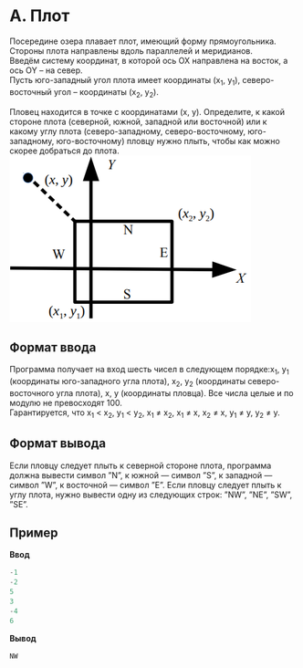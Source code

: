 # A. Плот


Посередине озера плавает плот, имеющий форму прямоугольника. Стороны плота направлены вдоль параллелей и меридианов.  
Введём систему координат, в которой ось OX направлена на восток, а ось ОY – на север.  
Пусть юго-западный угол плота имеет координаты (x<sub>1</sub>, y<sub>1</sub>), северо-восточный угол – координаты (x<sub>2</sub>, y<sub>2</sub>).

Пловец находится в точке с координатами (x, y). Определите, к какой стороне плота (северной, южной, западной или восточной) или к какому углу плота (северо-западному, северо-восточному, юго-западному, юго-восточному) пловцу нужно плыть, чтобы как можно скорее добраться до плота.  
![](raft.png)  

## Формат ввода

Программа получает на вход шесть чисел в следующем порядке:x<sub>1</sub>, y<sub>1</sub> (координаты юго-западного угла плота),
x<sub>2</sub>, y<sub>2</sub> (координаты северо-восточного угла плота), x, y (координаты пловца). Все числа целые и по модулю не превосходят 100.  
Гарантируется, что x<sub>1</sub> &lt; x<sub>2</sub>, y<sub>1</sub> &lt; y<sub>2</sub>, x<sub>1</sub> &ne; x<sub>2</sub>, x<sub>1</sub> &ne; x, x<sub>2</sub> &ne; x, y<sub>1</sub> &ne; y, y<sub>2</sub> &ne; y.  

## Формат вывода

Если пловцу следует плыть к северной стороне плота, программа должна вывести символ ”N”, к южной — символ ”S”, к западной — символ ”W”, к восточной — символ ”E”. Если пловцу следует плыть к углу плота, нужно вывести одну из следующих строк: ”NW”, ”NE”, ”SW”, ”SE”.  

## Пример

**Ввод**  
```c++
-1
-2
5
3
-4
6
```

**Вывод**  
```c++
NW
```

